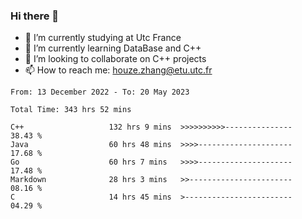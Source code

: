 ### Hi there 👋
- 🔭 I’m currently studying at Utc France
- 🌱 I’m currently learning DataBase and C++
- 👯 I’m looking to collaborate on C++ projects
- 📫 How to reach me: houze.zhang@etu.utc.fr

<!--START_SECTION:waka-->

```text
From: 13 December 2022 - To: 20 May 2023

Total Time: 343 hrs 52 mins

C++                   132 hrs 9 mins  >>>>>>>>>>---------------   38.43 %
Java                  60 hrs 48 mins  >>>>---------------------   17.68 %
Go                    60 hrs 7 mins   >>>>---------------------   17.48 %
Markdown              28 hrs 3 mins   >>-----------------------   08.16 %
C                     14 hrs 45 mins  >------------------------   04.29 %
```

<!--END_SECTION:waka-->
